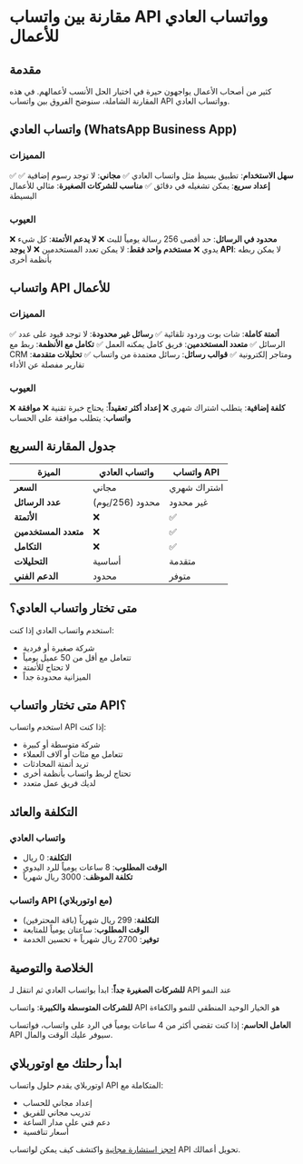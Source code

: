 # مقارنة بين واتساب API وواتساب العادي للأعمال

## مقدمة
كثير من أصحاب الأعمال يواجهون حيرة في اختيار الحل الأنسب لأعمالهم. في هذه المقارنة الشاملة، سنوضح الفروق بين واتساب API وواتساب العادي.

## واتساب العادي (WhatsApp Business App)

### المميزات
✅ **سهل الاستخدام**: تطبيق بسيط مثل واتساب العادي
✅ **مجاني**: لا توجد رسوم إضافية
✅ **إعداد سريع**: يمكن تشغيله في دقائق
✅ **مناسب للشركات الصغيرة**: مثالي للأعمال البسيطة

### العيوب
❌ **محدود في الرسائل**: حد أقصى 256 رسالة يومياً للبث
❌ **لا يدعم الأتمتة**: كل شيء يدوي
❌ **مستخدم واحد فقط**: لا يمكن تعدد المستخدمين
❌ **لا يوجد API**: لا يمكن ربطه بأنظمة أخرى

## واتساب API للأعمال

### المميزات
✅ **أتمتة كاملة**: شات بوت وردود تلقائية
✅ **رسائل غير محدودة**: لا توجد قيود على عدد الرسائل
✅ **متعدد المستخدمين**: فريق كامل يمكنه العمل
✅ **تكامل مع الأنظمة**: ربط مع CRM ومتاجر إلكترونية
✅ **قوالب رسائل**: رسائل معتمدة من واتساب
✅ **تحليلات متقدمة**: تقارير مفصلة عن الأداء

### العيوب
❌ **كلفة إضافية**: يتطلب اشتراك شهري
❌ **إعداد أكثر تعقيداً**: يحتاج خبرة تقنية
❌ **موافقة واتساب**: يتطلب موافقة على الحساب

## جدول المقارنة السريع

| الميزة | واتساب العادي | واتساب API |
|--------|---------------|-------------|
| **السعر** | مجاني | اشتراك شهري |
| **عدد الرسائل** | محدود (256/يوم) | غير محدود |
| **الأتمتة** | ❌ | ✅ |
| **متعدد المستخدمين** | ❌ | ✅ |
| **التكامل** | ❌ | ✅ |
| **التحليلات** | أساسية | متقدمة |
| **الدعم الفني** | محدود | متوفر |

## متى تختار واتساب العادي؟

استخدم واتساب العادي إذا كنت:
- شركة صغيرة أو فردية
- تتعامل مع أقل من 50 عميل يومياً
- لا تحتاج للأتمتة
- الميزانية محدودة جداً

## متى تختار واتساب API؟

استخدم واتساب API إذا كنت:
- شركة متوسطة أو كبيرة
- تتعامل مع مئات أو آلاف العملاء
- تريد أتمتة المحادثات
- تحتاج لربط واتساب بأنظمة أخرى
- لديك فريق عمل متعدد

## التكلفة والعائد

### واتساب العادي
- **التكلفة**: 0 ريال
- **الوقت المطلوب**: 8 ساعات يومياً للرد اليدوي
- **تكلفة الموظف**: 3000 ريال شهرياً

### واتساب API (مع اوتوربلاي)
- **التكلفة**: 299 ريال شهرياً (باقة المحترفين)
- **الوقت المطلوب**: ساعتان يومياً للمتابعة
- **توفير**: 2700 ريال شهرياً + تحسين الخدمة

## الخلاصة والتوصية

**للشركات الصغيرة جداً**: ابدأ بواتساب العادي ثم انتقل لـ API عند النمو

**للشركات المتوسطة والكبيرة**: واتساب API هو الخيار الوحيد المنطقي للنمو والكفاءة

**العامل الحاسم**: إذا كنت تقضي أكثر من 4 ساعات يومياً في الرد على واتساب، فواتساب API سيوفر عليك الوقت والمال.

## ابدأ رحلتك مع اوتوربلاي

اوتوربلاي يقدم حلول واتساب API المتكاملة مع:
- إعداد مجاني للحساب
- تدريب مجاني للفريق
- دعم فني على مدار الساعة
- أسعار تنافسية

[احجز استشارة مجانية](https://store.autorply.sa) واكتشف كيف يمكن لواتساب API تحويل أعمالك.